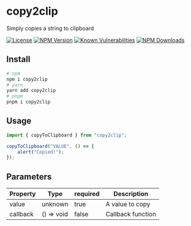 # copy2clip

Simply copies a string to clipboard

[![License](https://img.shields.io/npm/l/copy2clip.svg)](https://www.npmjs.com/package/copy2clip)
[![NPM Version](https://img.shields.io/npm/v/copy2clip.svg)](https://www.npmjs.com/package/copy2clip)
[![Known Vulnerabilities](https://snyk.io/test/github/marshallku/react-postscribe/badge.svg)](https://snyk.io/test/github/marshallku/copy2clip)
[![NPM Downloads](https://img.shields.io/npm/dm/copy2clip.svg)](https://www.npmjs.com/package/copy2clip)

## Install

```bash
# npm
npm i copy2clip
# yarn
yarn add copy2clip
# pnpm
pnpm i copy2clip
```

## Usage

```ts
import { copyToClipboard } from "copy2clip";

copyToClipboard("VALUE", () => {
    alert("Copied!");
});
```

## Parameters

| Property | Type       | required | Description       |
| -------- | ---------- | -------- | ----------------- |
| value    | unknown    | true     | A value to copy   |
| callback | () => void | false    | Callback function |
